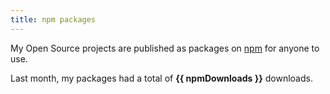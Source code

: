 ```yaml
---
title: npm packages
---
```


<script setup lang="ts">
import { getUnit, numberUnits } from '@/utils/get-unit';
import npmPackages from '@/data/npm-packages.json';

const range = npmPackages.downloadsRange.start + ' ~ ' + npmPackages.downloadsRange.end;
const packagesSortedByPopularity = npmPackages.packages.slice().sort((a, b) => b.downloads - a.downloads);

const [downloads, unit] = getUnit(npmPackages.totalDownloads, numberUnits, 1);
const npmDownloads = `${downloads} ${unit}`;
</script>

My Open Source projects are published as packages on [npm](https://www.npmjs.com) for anyone to use.

<Popper :tip="range">Last month</Popper>, my packages had a total of <Popper :tip="npmPackages.totalDownloads.toLocaleString()"><strong>{{ npmDownloads }}</strong></Popper> downloads.

<template v-for="npmPackage in packagesSortedByPopularity">
	<NpmPackage v-bind="npmPackage" />
</template>
